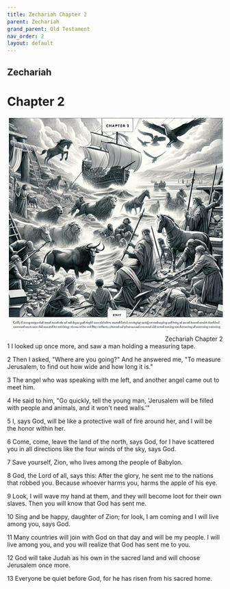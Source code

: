 ```yaml
---
title: Zechariah Chapter 2
parent: Zechariah
grand_parent: Old Testament
nav_order: 2
layout: default
---
```


## Zechariah

# Chapter 2

<div style="clear: both; text-align: right;">
    <img src="/assets/Image/Zechariah/500/2.jpg" alt="Zechariah Chapter 2" class="chapter-image" style="max-width: 100%; height: auto; float: right; margin: 0 0 10px 10px; padding-left: 10%;">
    <figcaption style="font-size: 14px;">Zechariah Chapter 2</figcaption>
</div>
1 I looked up once more, and saw a man holding a measuring tape.

2 Then I asked, "Where are you going?" And he answered me, "To measure Jerusalem, to find out how wide and how long it is."

3 The angel who was speaking with me left, and another angel came out to meet him.

4 He said to him, "Go quickly, tell the young man, 'Jerusalem will be filled with people and animals, and it won't need walls.'"

5 I, says God, will be like a protective wall of fire around her, and I will be the honor within her.

6 Come, come, leave the land of the north, says God, for I have scattered you in all directions like the four winds of the sky, says God.

7 Save yourself, Zion, who lives among the people of Babylon.

8 God, the Lord of all, says this: After the glory, he sent me to the nations that robbed you. Because whoever harms you, harms the apple of his eye.

9 Look, I will wave my hand at them, and they will become loot for their own slaves. Then you will know that God has sent me.

10 Sing and be happy, daughter of Zion; for look, I am coming and I will live among you, says God.

11 Many countries will join with God on that day and will be my people. I will live among you, and you will realize that God has sent me to you.

12 God will take Judah as his own in the sacred land and will choose Jerusalem once more.

13 Everyone be quiet before God, for he has risen from his sacred home.


